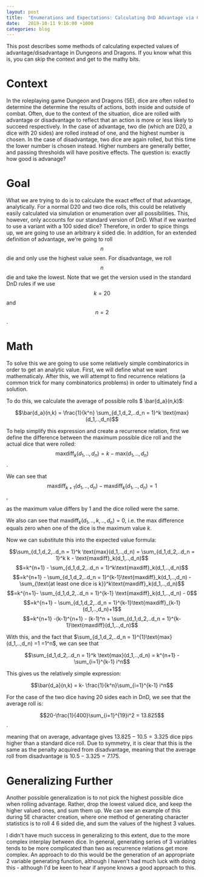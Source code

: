 ```yaml
---
layout: post
title:  "Enumerations and Expectations: Calculating DnD Advantage via Combinatorics"
date:   2019-10-11 9:16:00 +1000
categories: blog
---
```

This post describes some methods of calculating expected values of advantage/disadvantage in Dungeons and Dragons. If you know what this is, you can skip the context and get to the mathy bits. 


# Context
In the roleplaying game Dungeon and Dragons (5E), dice are often rolled to determine the determine the results of actions, both inside and outside of combat. Often, due to the context of the situation, dice are rolled with advantage or disadvantage to reflect that an action is more or less likely to succeed respectively. In the case of advantage, two die (which are D20, a dice with 20 sides) are rolled instead of one, and the highest number is chosen. In the case of disadvantage, two dice are again rolled, but this time the lower number is chosen instead. Higher numbers are generally better, and passing thresholds will have positive effects. The question is: exactly how good is advanage?

# Goal

What we are trying to do is to calculate the exact effect of that advantage, analytically. For a normal D20 and two dice rolls, this could be relatively easily calculated via simulation or enumeration over all possibilities. This, however, only accounts for our standard version of DnD. What if we wanted to use a variant with a 100 sided dice? Therefore, in order to spice things up, we are going to use an arbitrary $k$ sided die. In addition, for an extended definition of advantage, we're going to roll $$n$$ die and only use the highest value seen. For disadvantage, we roll $$n$$ die and take the lowest. Note that we get the version used in the standard DnD rules if we use $$k=20$$ and $$n=2$$. 


# Math
To solve this we are going to use some relatively simple combinatorics in order to get an analytic value. First, we will define what we want mathematicaly. After this, we will attempt to find recurrence relations (a common trick for many combinatorics problems) in order to ultimately find a solution. 


To do this, we calculate the average of possible rolls $ \bar{d_a}(n,k)$:

$$\bar{d_a}(n,k) = \frac{1}{k^n} \sum_{d_1,d_2,..d_n = 1}^k \text{max}(d_1,..,d_n)$$


To help simplify this expression and create a recurrence relation, first we define the difference between the maximum possible dice roll and the actual dice that were rolled:
 $$\text{maxdiff}_k(d_1,..,d_n) = k - \text{max}(d_1,..,d_n)$$. 

We can see that $$\text{maxdiff}_{k+1}(d_1,..,d_n)-\text{maxdiff}_{k}(d_1,..,d_n) = 1$$,

as the maximum value differs by 1 and the dice rolled were the same. 

We also can see that 
$\text{maxdiff}_k(d_1,..,k,..,d_n) = 0$,
i.e. the max difference equals zero when one of the dice is the maximum value $k$. 

Now we can substitute this into the expected value formula:

$$\sum_{d_1,d_2,..d_n = 1}^k \text{max}(d_1,..,d_n) = \sum_{d_1,d_2,..d_n = 1}^k k - \text{maxdiff}_k(d_1,..,d_n)$$
$$=k^{n+1} -  \sum_{d_1,d_2,..d_n = 1}^k\text{maxdiff}_k(d_1,..,d_n)$$
$$=k^{n+1} - \sum_{d_1,d_2,..d_n = 1}^{k-1}\text{maxdiff}_k(d_1,..,d_n) - \sum_{\text{at least one dice is k}}^k\text{maxdiff}_k(d_1,..,d_n)$$
$$=k^{n+1}- \sum_{d_1,d_2,..d_n = 1}^{k-1} \text{maxdiff}_k(d_1,..,d_n) - 0$$
$$=k^{n+1} -  \sum_{d_1,d_2,..d_n = 1}^{k-1}\text{maxdiff}_{k-1}(d_1,..,d_n)+1$$
$$=k^{n+1} -(k-1)^{n+1} - (k-1)^n + \sum_{d_1,d_2,..d_n = 1}^{k-1}\text{maxdiff}(d_1,..,d_n)$$

With this, and the fact that $\sum_{d_1,d_2,..d_n = 1}^{1}\text{max}(d_1,..,d_n) =1 =1^n$, we can see that 

$$\sum_{d_1,d_2,..d_n = 1}^k \text{max}(d_1,..,d_n) = k^{n+1} - \sum_{i=1}^{k-1} i^n$$

This gives us the relatively simple expression:

$$\bar{d_a}(n,k) = k- \frac{1}{k^n}\sum_{i=1}^{k-1} i^n$$

For the case of the two dice having 20 sides each in DnD, we see that the average roll is:


$$20-\frac{1}{400}\sum_{i=1}^{19}i^2 = 13.825$$.

meaning that on average, advantage gives $13.825 - 10.5 = 3.325$ dice pips higher than a standard dice roll. Due to symmetry, it is clear that this is the same as the penalty acquired from disadvantage, meaning that the average roll from disadvantage is $10.5 - 3.325 =  7.175$.

# Generalizing Further

Another possible generalization is to not pick the highest possible dice when rolling advantage. Rather, drop the lowest valued dice, and keep the higher valued ones, and sum them up. We can see an example of this during 5E character creation, where one method of generating character statistics is to roll 4 6 sided die, and sum the values of the highest 3 values.

I didn't have much success in generalizing to this extent, due to the more complex interplay between dice. In general, generating series of 3 variables tends to be more complicated than two as recurrence relations get more complex. An approach to do this would be the generation of an appropriate 2 variable generating function, although I haven't had much luck with doing this - although I'd be keen to hear if anyone knows a good approach to this. 







 <!-- {% raw %}
  $$a^2 + b^2 = c^2$$
 {% endraw %}
$$a^2 + b^2 = c^2$$ -->

